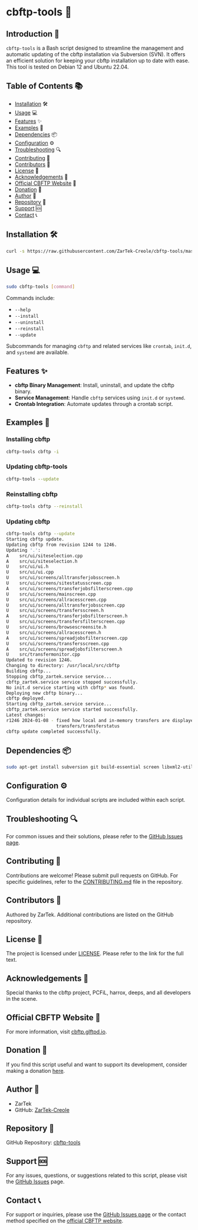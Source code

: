 # cbftp-tools 🚀

## Introduction 📌

`cbftp-tools` is a Bash script designed to streamline the management and automatic updating of the cbftp installation via Subversion (SVN). It offers an efficient solution for keeping your cbftp installation up to date with ease. This tool is tested on Debian 12 and Ubuntu 22.04.

## Table of Contents 📚

- [Installation](#installation) 🛠️
- [Usage](#usage) 💻
- [Features](#features) ✨
- [Examples](#examples) 📝
- [Dependencies](#dependencies) 📦
- [Configuration](#configuration) ⚙️
- [Troubleshooting](#troubleshooting) 🔍
- [Contributing](#contributing) 🤝
- [Contributors](#contributors) 👥
- [License](#license) 📜
- [Acknowledgements](#acknowledgements) 🙏
- [Official CBFTP Website](#official-cbftp-website) 🔗
- [Donation](#donation) 💖
- [Author](#author) 👤
- [Repository](#repository) 📁
- [Support](#support) 🆘
- [Contact](#contact) 📞

## Installation 🛠️

```bash
curl -s https://raw.githubusercontent.com/ZarTek-Creole/cbftp-tools/master/cbftp-tools_install.sh | bash -s -- --install
```

## Usage 💻

```bash
sudo cbftp-tools [command]
```

Commands include:
- `--help`
- `--install`
- `--uninstall`
- `--reinstall`
- `--update`

Subcommands for managing `cbftp` and related services like `crontab`, `init.d`, and `systemd` are available.

## Features ✨

- **cbftp Binary Management**: Install, uninstall, and update the cbftp binary.
- **Service Management**: Handle `cbftp` services using `init.d` or `systemd`.
- **Crontab Integration**: Automate updates through a crontab script.

## Examples 📝

### Installing cbftp
```bash
cbftp-tools cbftp -i
```

### Updating cbftp-tools
```bash
cbftp-tools --update
```

### Reinstalling cbftp
```bash
cbftp-tools cbftp --reinstall
```

### Updating cbftp
```bash
cbftp-tools cbftp --update
Starting cbftp update.
Updating cbftp from revision 1244 to 1246.
Updating '.':
A    src/ui/siteselection.cpp
A    src/ui/siteselection.h
U    src/ui/ui.h
U    src/ui/ui.cpp
U    src/ui/screens/alltransferjobsscreen.h
U    src/ui/screens/sitestatusscreen.cpp
A    src/ui/screens/transferjobsfilterscreen.cpp
U    src/ui/screens/mainscreen.cpp
U    src/ui/screens/allracesscreen.cpp
U    src/ui/screens/alltransferjobsscreen.cpp
U    src/ui/screens/transfersscreen.h
A    src/ui/screens/transferjobsfilterscreen.h
U    src/ui/screens/transfersfilterscreen.cpp
U    src/ui/screens/browsescreensite.h
U    src/ui/screens/allracesscreen.h
A    src/ui/screens/spreadjobsfilterscreen.cpp
U    src/ui/screens/transfersscreen.cpp
A    src/ui/screens/spreadjobsfilterscreen.h
U    src/transfermonitor.cpp
Updated to revision 1246.
Changing to directory: /usr/local/src/cbftp
Building cbftp...
Stopping cbftp_zartek.service service...
cbftp_zartek.service service stopped successfully.
No init.d service starting with cbftp* was found.
Deploying new cbftp binary...
cbftp deployed.
Starting cbftp_zartek.service service...
cbftp_zartek.service service started successfully.
Latest changes:
r1246 2024-01-08 - fixed how local and in-memory transfers are displayed in
                   transfers/transferstatus
cbftp update completed successfully.
```

## Dependencies 📦

```bash
sudo apt-get install subversion git build-essential screen libxml2-utils curl
```

## Configuration ⚙️

Configuration details for individual scripts are included within each script.

## Troubleshooting 🔍

For common issues and their solutions, please refer to the [GitHub Issues page](https://github.com/ZarTek-Creole/cbftp-tools/issues).

## Contributing 🤝

Contributions are welcome! Please submit pull requests on GitHub. For specific guidelines, refer to the [CONTRIBUTING.md](https://github.com/ZarTek-Creole/cbftp-tools/CONTRIBUTING.md) file in the repository.

## Contributors 👥

Authored by ZarTek. Additional contributions are listed on the GitHub repository.

## License 📜

The project is licensed under [LICENSE](https://github.com/ZarTek-Creole/cbftp-tools/LICENSE). Please refer to the link for the full text.

## Acknowledgements 🙏

Special thanks to the cbftp project, PCFiL, harrox, deeps, and all developers in the scene.

## Official CBFTP Website 🔗

For more information, visit [cbftp.glftpd.io](https://cbftp.glftpd.io/).

## Donation 💖

If you find this script useful and want to support its development, consider making a donation [here](https://github.com/ZarTek-Creole/DONATE).

## Author 👤

- ZarTek
- GitHub: [ZarTek-Creole](https://github.com/ZarTek-Creole)

## Repository 📁

GitHub Repository: [cbftp-tools](https://github.com/ZarTek-Creole/cbftp-tools)

## Support 🆘

For any issues, questions, or suggestions related to this script, please visit the [GitHub Issues](https://github.com/ZarTek-Creole/cbftp-tools/issues) page.

## Contact 📞

For support or inquiries, please use the [GitHub Issues page](https://github.com/ZarTek-Creole/cbftp-tools/issues) or the contact method specified on the [official CBFTP website](https://cbftp.glftpd.io/).
